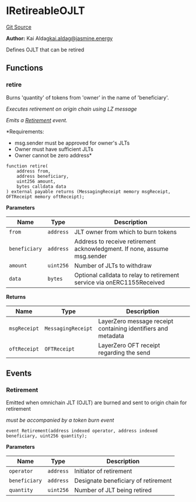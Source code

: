 # IRetireableOJLT
[Git Source](https://github.com/Jasmine-Energy/jasmine-bridge/blob/3a51f99772e94ac516640d29ff82946799979f9c/contracts/interfaces/IRetireableOJLT.sol)

**Author:**
Kai Aldag<kai.aldag@jasmine.energy>

Defines OJLT that can be retired


## Functions
### retire

Burns 'quantity' of tokens from 'owner' in the name of 'beneficiary'.

*Executes retirement on origin chain using LZ message*

*Emits a [Retirement](/contracts/interfaces/IRetireableOJLT.sol/interface.IRetireableOJLT.md#retirement) event.*

*Requirements:
- msg.sender must be approved for owner's JLTs
- Owner must have sufficient JLTs
- Owner cannot be zero address*


```solidity
function retire(
    address from,
    address beneficiary,
    uint256 amount,
    bytes calldata data
) external payable returns (MessagingReceipt memory msgReceipt, OFTReceipt memory oftReceipt);
```
**Parameters**

|Name|Type|Description|
|----|----|-----------|
|`from`|`address`|JLT owner from which to burn tokens|
|`beneficiary`|`address`|Address to receive retirement acknowledgment. If none, assume msg.sender|
|`amount`|`uint256`|Number of JLTs to withdraw|
|`data`|`bytes`|Optional calldata to relay to retirement service via onERC1155Received|

**Returns**

|Name|Type|Description|
|----|----|-----------|
|`msgReceipt`|`MessagingReceipt`|LayerZero message receipt containing identifiers and metadata|
|`oftReceipt`|`OFTReceipt`|LayerZero OFT receipt regarding the send|


## Events
### Retirement
Emitted when omnichain JLT (OJLT) are burned and sent to origin chain
for retirement

*must be accompanied by a token burn event*


```solidity
event Retirement(address indexed operator, address indexed beneficiary, uint256 quantity);
```

**Parameters**

|Name|Type|Description|
|----|----|-----------|
|`operator`|`address`|Initiator of retirement|
|`beneficiary`|`address`|Designate beneficiary of retirement|
|`quantity`|`uint256`|Number of JLT being retired|

